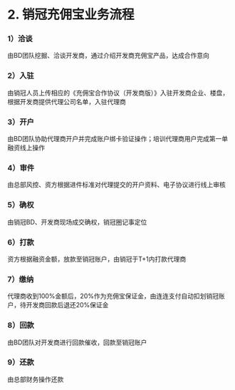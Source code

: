 # 2. 销冠充佣宝业务流程

### 1）洽谈

由BD团队挖掘、洽谈开发商，通过介绍开发商充佣宝产品，达成合作意向

### 2）入驻

由销冠人员上传相应的《充佣宝合作协议（开发商版）》入驻开发商企业、楼盘，根据开发商提供代理公司名单，入驻代理商

### 3）开户

由BD团队协助代理商开户并完成账户绑卡验证操作；培训代理商用户完成第一单融资线上操作

### 4）审件

由总部风控、资方根据进件标准对代理提交的开户资料、电子协议进行线上审核

### 5）确权

由销冠BD、开发商现场成交确权，销冠圈记事定位

### 6）打款

资方根据融资金额，放款至销冠账户，由销冠于T+1内打款代理商

### 7）缴纳

代理商收到100%金额后，20%作为充佣宝保证金，由连连支付自动扣划销冠账户，待开发商回款后退还20%保证金

### 8）回款

由BD团队对开发商进行回款催收，回款至销冠账户

### 9）还款

由总部财务操作还款

